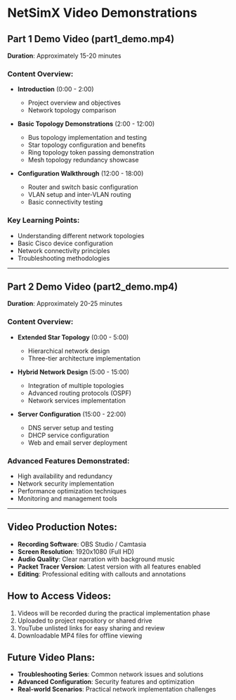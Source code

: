 # NetSimX Video Demonstrations

## Part 1 Demo Video (part1_demo.mp4)
**Duration**: Approximately 15-20 minutes

### Content Overview:
- **Introduction** (0:00 - 2:00)
  - Project overview and objectives
  - Network topology comparison
  
- **Basic Topology Demonstrations** (2:00 - 12:00)
  - Bus topology implementation and testing
  - Star topology configuration and benefits
  - Ring topology token passing demonstration
  - Mesh topology redundancy showcase
  
- **Configuration Walkthrough** (12:00 - 18:00)
  - Router and switch basic configuration
  - VLAN setup and inter-VLAN routing
  - Basic connectivity testing

### Key Learning Points:
- Understanding different network topologies
- Basic Cisco device configuration
- Network connectivity principles
- Troubleshooting methodologies

---

## Part 2 Demo Video (part2_demo.mp4)
**Duration**: Approximately 20-25 minutes

### Content Overview:
- **Extended Star Topology** (0:00 - 5:00)
  - Hierarchical network design
  - Three-tier architecture implementation
  
- **Hybrid Network Design** (5:00 - 15:00)
  - Integration of multiple topologies
  - Advanced routing protocols (OSPF)
  - Network services implementation
  
- **Server Configuration** (15:00 - 22:00)
  - DNS server setup and testing
  - DHCP service configuration
  - Web and email server deployment
  
### Advanced Features Demonstrated:
- High availability and redundancy
- Network security implementation
- Performance optimization techniques
- Monitoring and management tools

---

## Video Production Notes:
- **Recording Software**: OBS Studio / Camtasia
- **Screen Resolution**: 1920x1080 (Full HD)
- **Audio Quality**: Clear narration with background music
- **Packet Tracer Version**: Latest version with all features enabled
- **Editing**: Professional editing with callouts and annotations

## How to Access Videos:
1. Videos will be recorded during the practical implementation phase
2. Uploaded to project repository or shared drive
3. YouTube unlisted links for easy sharing and review
4. Downloadable MP4 files for offline viewing

## Future Video Plans:
- **Troubleshooting Series**: Common network issues and solutions
- **Advanced Configuration**: Security features and optimization
- **Real-world Scenarios**: Practical network implementation challenges